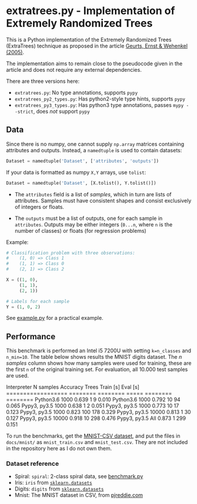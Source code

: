 # extratrees.py - Implementation of Extremely Randomized Trees

This is a Python implementation of the Extremely Randomized Trees (ExtraTrees)
technique as proposed in the article
[Geurts, Ernst & Wehenkel (2005)][geurts2005].

The implementation aims to remain close to the pseudocode given in the article
and does not require any external dependencies.

There are three versions here:

- `extratrees.py`: No type annotations, supports `pypy`
- `extratrees_py2_types.py`: Has python2-style type hints, supports `pypy`
- `extratrees_py3_types.py`: Has python3 type annotations, passes `mypy --strict`,
  does _not_ support `pypy`


## Data

Since there is no numpy, one cannot supply `np.array` matrices containing
attributes and outputs. Instead, a `namedtuple` is used to contain datasets:

```python
Dataset = namedtuple('Dataset', ['attributes', 'outputs'])
```

If your data is formatted as numpy `X,Y` arrays, use `tolist`:

```python
Dataset = namedtuple('Dataset', [X.tolist(), Y.tolist()])
```

- The `attributes` field is a list of _samples_, which in turn are lists of
attributes. Samples must have consistent shapes and consist exclusively of
integers or floats.

- The `outputs` must be a list of outputs, one for each sample in `attributes`.
Outputs may be either integers (`0...n`, where `n` is the number of classes) or
floats (for regression problems)

Example:

```python
# Classification problem with three observations:
#    (1, 0) => Class 1
#    (1, 1) => Class 0
#    (2, 1) => Class 2

X = ((1, 0),
     (1, 1),
     (2, 1))

# Labels for each sample
Y = (1, 0, 2)
```

See [example.py](docs/example.py) for a practical example.

## Performance

This benchmark is performed an Intel i5 7200U with setting `k=n_classes` and
`n_min=10`.
The table below shows results the MNIST digits dataset.
The _n samples_ column shows how many samples were used for training, these are
the first `n` of the original training set.
For evaluation, all 10.000 test samples are used.

Interpreter          N samples     Accuracy   Trees   Train [s]  Eval [s]
==================   ========    ========    =====   ========   ========
Python3.6                1000       0.639        1          9      0.010
Python3.6                1000       0.792       10         94      0.065
Pypy3, py3.5             1000       0.638        1          2      0.051
Pypy3, py3.5             1000       0.773       10         17      0.123
Pypy3, py3.5             1000       0.823      100        178      0.329
Pypy3, py3.5            10000       0.813        1         30      0.127
Pypy3, py3.5            10000       0.918       10        298      0.476
Pypy3, py3.5              All       0.873        1        299      0.151

To run the benchmarks, get the [MNIST-CSV dataset][pjreddie], and put the files 
in `docs/mnist/` as `mnist_train.csv` and `mnist_test.csv`.
They are not included in the repository here as I do not own them.


### Dataset reference

- Spiral: `spiral`: 2-class spiral data, see [benchmark.py](./docs/benchmark.py)
- Iris: `iris` from [`sklearn.datasets`](sklearn)
- Digits: `digits` from [`sklearn.datasets`](sklearn)
- Mnist: The MNIST dataset in CSV, from [pjreddie.com][pjreddie]

[geurts2005]: http://orbi.ulg.ac.be/bitstream/2268/9357/1/geurts-mlj-advance.pdf
[pjreddie]: (https://pjreddie.com/projects/mnist-in-csv/)
[sklearn]: (http://scikit-learn.org/stable/modules/classes.html#module-sklearn.datasets)
